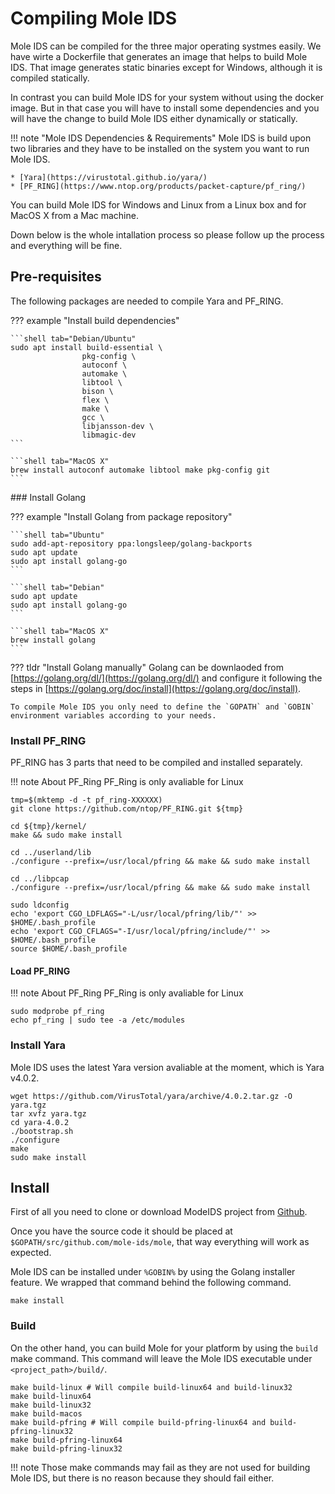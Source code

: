 # Compiling Mole IDS

Mole IDS can be compiled for the three major operating systmes easily. We have
wirte a Dockerfile that generates an image that helps to build Mole IDS. That
image generates static binaries except for Windows, although it is compiled
statically.

In contrast you can build Mole IDS for your system without using the docker image.
But in that case you will have to install some dependencies and you will have the
change to build Mole IDS either dynamically or statically.

!!! note "Mole IDS Dependencies & Requirements"
    Mole IDS is build upon two libraries and they have to be installed on the
    system you want to run Mole IDS.

    * [Yara](https://virustotal.github.io/yara/)
    * [PF_RING](https://www.ntop.org/products/packet-capture/pf_ring/)

You can build Mole IDS for Windows and Linux from a Linux box and for MacOS X from
a Mac machine.

Down below is the whole intallation process so please follow up the process and
everything will be fine.

## Pre-requisites

The following packages are needed to compile Yara and PF_RING.

??? example "Install build dependencies"

    ```shell tab="Debian/Ubuntu"
    sudo apt install build-essential \
                    pkg-config \
                    autoconf \
                    automake \
                    libtool \
                    bison \
                    flex \
                    make \
                    gcc \
                    libjansson-dev \
                    libmagic-dev
    ```

    ```shell tab="MacOS X"
    brew install autoconf automake libtool make pkg-config git
    ```

### Install Golang

??? example "Install Golang from package repository"

    ```shell tab="Ubuntu"
    sudo add-apt-repository ppa:longsleep/golang-backports
    sudo apt update
    sudo apt install golang-go
    ```

    ```shell tab="Debian"
    sudo apt update
    sudo apt install golang-go
    ```

    ```shell tab="MacOS X"
    brew install golang
    ```

??? tldr "Install Golang manually"
    Golang can be downlaoded from [https://golang.org/dl/](https://golang.org/dl/)
    and configure it following the steps in [https://golang.org/doc/install](https://golang.org/doc/install).

    To compile Mole IDS you only need to define the `GOPATH` and `GOBIN`
    environment variables according to your needs.

### Install PF_RING

PF_RING has 3 parts that need to be compiled and installed separately.

!!! note About PF_Ring
    PF_Ring is only avaliable for Linux

```shell
tmp=$(mktemp -d -t pf_ring-XXXXXX)
git clone https://github.com/ntop/PF_RING.git ${tmp}

cd ${tmp}/kernel/
make && sudo make install

cd ../userland/lib
./configure --prefix=/usr/local/pfring && make && sudo make install

cd ../libpcap
./configure --prefix=/usr/local/pfring && make && sudo make install

sudo ldconfig
echo 'export CGO_LDFLAGS="-L/usr/local/pfring/lib/"' >> $HOME/.bash_profile
echo 'export CGO_CFLAGS="-I/usr/local/pfring/include/"' >> $HOME/.bash_profile
source $HOME/.bash_profile
```

#### Load PF_RING

!!! note About PF_Ring
    PF_Ring is only avaliable for Linux

```shell
sudo modprobe pf_ring
echo pf_ring | sudo tee -a /etc/modules
```

### Install Yara

Mole IDS uses the latest Yara version avaliable at the moment, which is Yara v4.0.2.

```shell
wget https://github.com/VirusTotal/yara/archive/4.0.2.tar.gz -O yara.tgz
tar xvfz yara.tgz
cd yara-4.0.2
./bootstrap.sh
./configure
make
sudo make install
```

## Install

First of all you need to clone or download ModeIDS project from [Github](https://github.com/mole-ids/mole).

Once you have the source code it should be placed at
`$GOPATH/src/github.com/mole-ids/mole`, that way everything will work as expected.

Mole IDS can be installed under `%GOBIN%` by using the Golang installer feature.
We wrapped that command behind the following command.

```shell
make install
```

### Build

On the other hand, you can build Mole for your platform by using the `build`
make command. This command will leave the Mole IDS executable under `<project_path>/build/`.

```shell
make build-linux # Will compile build-linux64 and build-linux32
make build-linux64
make build-linux32
make build-macos
make build-pfring # Will compile build-pfring-linux64 and build-pfring-linux32
make build-pfring-linux64
make build-pfring-linux32
```

!!! note
    Those make commands may fail as they are not used for building Mole IDS, but
    there is no reason because they should fail either.
